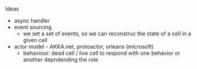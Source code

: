 ﻿
Ideas
- async handler
- event sourcing
	- we set a set of events, so we can reconstruc the state of a cell in a given cell
- actor model - AKKA.net, protoactor, orleans (microsoft)
	- behaviour: dead cell / live cell to respond with one behavior or another depndending the role